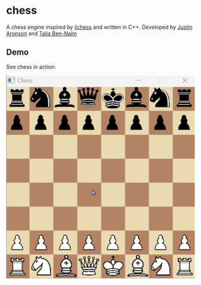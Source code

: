 # chess
A chess engine inspired by [lichess](https://lichess.org/analysis) and written in C++. Developed by [Justin Aronson](https://github.com/JustinAronson) and [Talia Ben-Naim](https://github.com/taliabn/)

## Demo
See chess in action:
 <br>


![a short game of chess played virtually](/assets/chess-demo.gif)   
  
 
 <br>